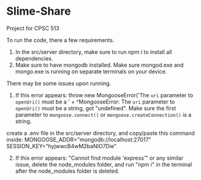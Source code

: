 # Slime-Share
Project for CPSC 513

To run the code, there a few requirements.

1. In the src/server directory, make sure to run npm i to install all dependencies.
2. Make sure to have mongodb installed. Make sure mongod.exe and mongo.exe is running on separate terminals on your device.

There may be some issues upon running. 
1. If this error appears: throw new MongooseError('The `uri` parameter to `openUri()` must be a ' +
          ^MongooseError: The `uri` parameter to `openUri()` must be a string, got "undefined". Make sure the first parameter to `mongoose.connect()` or `mongoose.createConnection()` is a string.

create a .env file in the src/server directory, and copy/paste this command inside:
MONGOOSE_ADDR="mongodb://localhost:27017"
SESSION_KEY="hyjwwcB4wM2baNIO7Die"

2. If this error appears: "Cannot find module 'express'" or any similar issue, delete the node_modules folder, and run "npm i" in the terminal after the node_modules folder is deleted.
